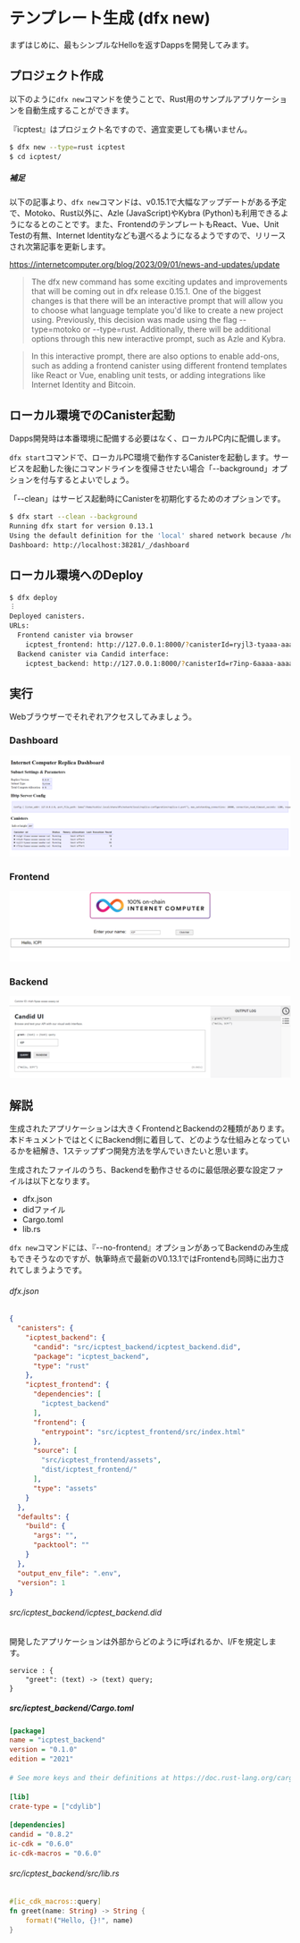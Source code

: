 # テンプレート生成 (dfx new)

まずはじめに、最もシンプルなHelloを返すDappsを開発してみます。

## プロジェクト作成

以下のように`dfx new`コマンドを使うことで、Rust用のサンプルアプリケーションを自動生成することができます。

『icptest』はプロジェクト名ですので、適宜変更しても構いません。

```bash
$ dfx new --type=rust icptest
$ cd icptest/
```

##### 補足

以下の記事より、`dfx new`コマンドは、v0.15.1で大幅なアップデートがある予定で、Motoko、Rust以外に、Azle (JavaScript)やKybra (Python)も利用できるようになるとのことです。また、FrontendのテンプレートもReact、Vue、Unit Testの有無、Internet Identityなども選べるようになるようですので、リリースされ次第記事を更新します。

https://internetcomputer.org/blog/2023/09/01/news-and-updates/update

>The dfx new command has some exciting updates and improvements that will be coming out in dfx release 0.15.1. One of the biggest changes is that there will be an interactive prompt that will allow you to choose what language template you'd like to create a new project using. Previously, this decision was made using the flag --type=motoko or --type=rust. Additionally, there will be additional options through this new interactive prompt, such as Azle and Kybra.

>In this interactive prompt, there are also options to enable add-ons, such as adding a frontend canister using different frontend templates like React or Vue, enabling unit tests, or adding integrations like Internet Identity and Bitcoin.


## ローカル環境でのCanister起動

Dapps開発時は本番環境に配備する必要はなく、ローカルPC内に配備します。

`dfx start`コマンドで、ローカルPC環境で動作するCanisterを起動します。サービスを起動した後にコマンドラインを復帰させたい場合「--background」オプションを付与するとよいでしょう。

「--clean」はサービス起動時にCanisterを初期化するためのオプションです。

```bash
$ dfx start --clean --background
Running dfx start for version 0.13.1
Using the default definition for the 'local' shared network because /home/toshio/.config/dfx/networks.json does not exist.
Dashboard: http://localhost:38281/_/dashboard
```

## ローカル環境へのDeploy

```bash
$ dfx deploy
︙
Deployed canisters.
URLs:
  Frontend canister via browser
    icptest_frontend: http://127.0.0.1:8000/?canisterId=ryjl3-tyaaa-aaaaa-aaaba-cai
  Backend canister via Candid interface:
    icptest_backend: http://127.0.0.1:8000/?canisterId=r7inp-6aaaa-aaaaa-aaabq-cai&id=rrkah-fqaaa-aaaaa-aaaaq-cai
```

## 実行

Webブラウザーでそれぞれアクセスしてみましょう。

### Dashboard

![](.gitbook/assets/template/01_dashboard.png)

### Frontend

![](.gitbook/assets/template/02_frontend.png)

### Backend

![](.gitbook/assets/template/03_backend.png)

## 解説

生成されたアプリケーションは大きくFrontendとBackendの2種類があります。本ドキュメントではとくにBackend側に着目して、どのような仕組みとなっているかを紐解き、1ステップずつ開発方法を学んでいきたいと思います。

生成されたファイルのうち、Backendを動作させるのに最低限必要な設定ファイルは以下となります。
- dfx.json
- didファイル
- Cargo.toml
- lib.rs

`dfx new`コマンドには、『--no-frontend』オプションがあってBackendのみ生成もできそうなのですが、執筆時点で最新のV0.13.1ではFrontendも同時に出力されてしまうようです。

###### dfx.json

```json
{
  "canisters": {
    "icptest_backend": {
      "candid": "src/icptest_backend/icptest_backend.did",
      "package": "icptest_backend",
      "type": "rust"
    },
    "icptest_frontend": {
      "dependencies": [
        "icptest_backend"
      ],
      "frontend": {
        "entrypoint": "src/icptest_frontend/src/index.html"
      },
      "source": [
        "src/icptest_frontend/assets",
        "dist/icptest_frontend/"
      ],
      "type": "assets"
    }
  },
  "defaults": {
    "build": {
      "args": "",
      "packtool": ""
    }
  },
  "output_env_file": ".env",
  "version": 1
}
```

###### src/icptest_backend/icptest_backend.did

開発したアプリケーションは外部からどのように呼ばれるか、I/Fを規定します。

```text
service : {
    "greet": (text) -> (text) query;
}
```

##### src/icptest_backend/Cargo.toml

```ini
[package]
name = "icptest_backend"
version = "0.1.0"
edition = "2021"

# See more keys and their definitions at https://doc.rust-lang.org/cargo/reference/manifest.html

[lib]
crate-type = ["cdylib"]

[dependencies]
candid = "0.8.2"
ic-cdk = "0.6.0"
ic-cdk-macros = "0.6.0"
```

###### src/icptest_backend/src/lib.rs

```rust
#[ic_cdk_macros::query]
fn greet(name: String) -> String {
    format!("Hello, {}!", name)
}
```
